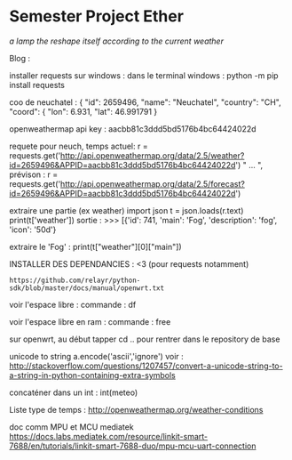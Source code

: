 # Semester Project Ether
_a lamp the reshape itself according to the current weather_

Blog :

installer requests sur windows :
	dans le terminal windows : python -m pip install requests

coo de neuchatel :
	{
    "id": 2659496,
    "name": "Neuchatel",
    "country": "CH",
    "coord": {
      "lon": 6.931,
      "lat": 46.991791
    }

openweathermap api key : aacbb81c3ddd5bd5176b4bc64424022d

requete pour neuch, temps actuel: 
	r = requests.get('http://api.openweathermap.org/data/2.5/weather?id=2659496&APPID=aacbb81c3ddd5bd5176b4bc64424022d')
 " 	...	", prévison :
	r = requests.get('http://api.openweathermap.org/data/2.5/forecast?id=2659496&APPID=aacbb81c3ddd5bd5176b4bc64424022d')

extraire une partie (ex weather)
	import json
	t = json.loads(r.text)
	print(t['weather'])
	sortie : >>> [{'id': 741, 'main': 'Fog', 'description': 'fog', 'icon': '50d'}

extraire le 'Fog' :
	print(t["weather"][0]["main"])

INSTALLER DES DEPENDANCIES : <3 (pour requests notamment)

	https://github.com/relayr/python-sdk/blob/master/docs/manual/openwrt.txt

voir l'espace libre : commande : df

voir l'espace libre en ram : commande : free

sur openwrt, au début tapper cd .. pour rentrer dans le repository de base

unicode to string
	a.encode('ascii','ignore') voir : http://stackoverflow.com/questions/1207457/convert-a-unicode-string-to-a-string-in-python-containing-extra-symbols

concaténer dans un int : int(meteo)

Liste type de temps :
	http://openweathermap.org/weather-conditions

doc comm MPU et MCU mediatek
	https://docs.labs.mediatek.com/resource/linkit-smart-7688/en/tutorials/linkit-smart-7688-duo/mpu-mcu-uart-connection

